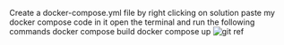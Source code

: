 Create a docker-compose.yml file by right clicking on solution
paste my docker compose code in it
open the terminal and run the following commands
docker compose build
docker compose up
![git ref](https://github.com/ashwin-kumar06/DockerAssessment/assets/113244069/cd80ab96-bec6-4c87-8976-4f9a27ff4be4)
